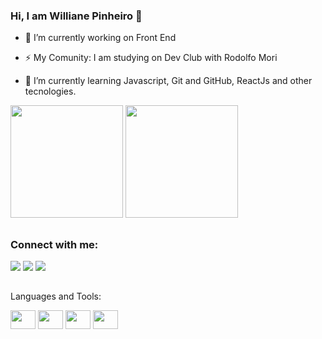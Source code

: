 ### Hi, I am Williane Pinheiro 👋
  
  - 🔭 I’m currently working on Front End
  
  - ⚡ My Comunity: I am studying on Dev Club with Rodolfo Mori
    
  - 🌱 I’m currently learning Javascript, Git and GitHub, ReactJs and other tecnologies.
  
<div>
  <p>
  <img height="180em" src="https://github-readme-stats.vercel.app/api?username=willianepp&show_icons=true&theme=radical" />
  <img height="180em" src="https://github-readme-stats.vercel.app/api/top-langs/?username=willianepp&theme=radical" />
  </p>

</div>

##

### Connect with me:

<div>
  <a href=https://www.instagram.com/williane.pinheiro/ target=_blank><img src=https://img.shields.io/badge/Instagram-E4405F?style=for-the-badge&logo=instagram&logoColor=white target=_blank></a>
  <a href= https://www.linkedin.com/in/williane-pinheiro-918b9274/ target=_blank><img src=https://img.shields.io/badge/LinkedIn-0077B5?style=for-the-badge&logo=linkedin&logoColor=white target=_blank></a>
  <a href="mailto:willy.pinheiro.94@gmail.com?subject=Questions"><img src=https://img.shields.io/badge/Gmail-D14836?style=for-the-badge&logo=gmail&logoColor=white target=_blank></a>
  
</div>

##
Languages and Tools:

<div>
<img src="https://cdn.jsdelivr.net/gh/devicons/devicon/icons/html5/html5-original.svg"/ height=30 width=40>
<img src="https://cdn.jsdelivr.net/gh/devicons/devicon/icons/css3/css3-original.svg"/ height=30 width=40>
<img src="https://cdn.jsdelivr.net/gh/devicons/devicon/icons/javascript/javascript-original.svg" / height=30 width=40>
<img src="https://cdn.jsdelivr.net/gh/devicons/devicon/icons/react/react-original-wordmark.svg" / height=30 width=40>
</div>



